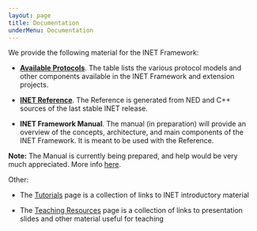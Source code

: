 ```yaml
---
layout: page
title: Documentation
underMenu: Documentation
---
```


We provide the following material for the INET Framework:

*   **[Available Protocols][1]**. The table lists the various protocol models and other components available in the INET Framework and extension projects.

*   **[INET Reference][2]**. The Reference is generated from NED and C++ sources of the last stable INET release.

*   **INET Framework Manual**. The manual (in preparation) will provide an overview of the concepts, architecture, and main components of the INET Framework. It is meant to be used with the Reference.

**Note:** The Manual is currently being prepared, and help would be very much appreciated. More info [here][3].

Other:

*   The [Tutorials][4] page is a collection of links to INET introductory material

*   The [Teaching Resources][5] page is a collection of links to presentation slides and other material useful for teaching

 [1]: Status.html
 [2]: http://inet.omnetpp.org/doc/INET
 [3]: DocumentationGuidelines.html
 [4]: Tutorials.html
 [5]: TeachingResources.html
